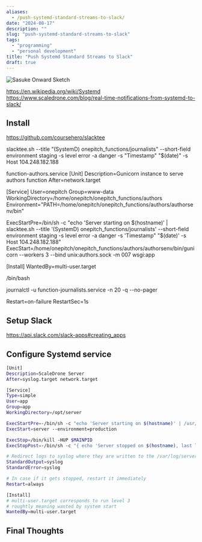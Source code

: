 ```yaml
---
aliases:
  - /push-systemd-standard-streams-to-slack/
date: "2024-08-17"
description: ""
slug: "push-systemd-standard-streams-to-slack"
tags:
  - "programming"
  - "personal development"
title: "Push Systemd Standard Streams to Slack"
draft: true
---
```


![Sasuke Onward Sketch][]


https://en.wikipedia.org/wiki/Systemd
https://www.scaledrone.com/blog/real-time-notifications-from-systemd-to-slack/


## Install

https://github.com/coursehero/slacktee

slacktee.sh --title "(SystemD) onepitch_functions/journalists" --short-field environment staging -s level error -a danger -s "Timestamp" "$(date)" -s Host 104.248.182.188



function-authors.service
[Unit]
Description=Gunicorn instance to serve authors function
After=network.target

[Service]
User=onepitch
Group=www-data
WorkingDirectory=/home/onepitch/onepitch_functions/authors
Environment="PATH=/home/onepitch/onepitch_functions/authors/authorsenv/bin"

ExecStartPre=/bin/sh -c "echo 'Server starting on $(hostname)' | slacktee.sh --title '(SystemD) onepitch_functions/journalists' --short-field environment staging -s level error -a danger -s 'Timestamp" "$(date)' -s Host 104.248.182.188"
ExecStart=/home/onepitch/onepitch_functions/authors/authorsenv/bin/gunicorn --workers 3 --bind unix:authors.sock -m 007 wsgi:app

[Install]
WantedBy=multi-user.target

/bin/bash

journalctl -u function-journalists.service -n 20 -q --no-pager

Restart=on-failure
RestartSec=1s


## Setup Slack

https://api.slack.com/slack-apps#creating_apps


## Configure Systemd service

```bash
[Unit]
Description=ScaleDrone Server
After=syslog.target network.target

[Service]
Type=simple
User=app
Group=app
WorkingDirectory=/opt/server

ExecStartPre=-/bin/sh -c "echo 'Server starting on $(hostname)' | /usr/bin/slacktee"
ExecStart=server --environment=production

ExecStop=/bin/kill -HUP $MAINPID
ExecStopPost=-/bin/sh -c "{ echo 'Server stopped on $(hostname), last lines from logs:'; /usr/bin/tail -n 22 /var/log/server.log; } | /usr/local/bin/slacktee"

# Redirect logs to syslog where they are written to the /var/log/server.log file
StandardOutput=syslog
StandardError=syslog

# In case if it gets stopped, restart it immediately
Restart=always

[Install]
# multi-user.target corresponds to run level 3
# roughtly meaning wanted by system start
WantedBy=multi-user.target
```

## Final Thoughts


  [Sasuke Onward Sketch]: /static/images/2023/sasuke-onward-sketch.png "Sasuke Onward Sketch"
